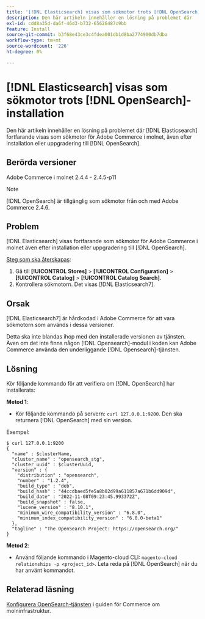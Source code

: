 ```yaml
---
title: '[!DNL Elasticsearch] visas som sökmotor trots [!DNL OpenSearch] installation'
description: Den här artikeln innehåller en lösning på problemet där  [!DNL Elasticsearch]  fortfarande visas som sökmotor för Adobe Commerce i molnet, även efter installation eller uppgradering till  [!DNL OpenSearch].
exl-id: cdd8a35d-da6f-46d3-b732-65626487c9bb
feature: Install
source-git-commit: b3f68e43ce3c4fdea001db1d8ba2774900db7dba
workflow-type: tm+mt
source-wordcount: '226'
ht-degree: 0%

---
```


# [!DNL Elasticsearch] visas som sökmotor trots [!DNL OpenSearch]-installation

Den här artikeln innehåller en lösning på problemet där [!DNL Elasticsearch] fortfarande visas som sökmotor för Adobe Commerce i molnet, även efter installation eller uppgradering till [!DNL OpenSearch].

## Berörda versioner

Adobe Commerce i molnet 2.4.4 - 2.4.5-p11

>[!NOTE]
>
>[!DNL OpenSearch] är tillgänglig som sökmotor från och med Adobe Commerce 2.4.6.

## Problem

[!DNL Elasticsearch] visas fortfarande som sökmotor för Adobe Commerce i molnet även efter installation eller uppgradering till [!DNL OpenSearch].

<u>Steg som ska återskapas</u>:

1. Gå till **[!UICONTROL Stores]** > **[!UICONTROL Configuration]** > **[!UICONTROL Catalog]** > **[!UICONTROL Catalog Search]**.
1. Kontrollera sökmotorn. Det visas [!DNL Elasticsearch7].

## Orsak

[!DNL Elasticsearch7] är hårdkodad i Adobe Commerce för att vara sökmotorn som används i dessa versioner.

Detta ska inte blandas ihop med den installerade versionen av tjänsten. Även om det inte finns någon [!DNL Opensearch]-modul i koden kan Adobe Commerce använda den underliggande [!DNL Opensearch]-tjänsten.

## Lösning

Kör följande kommando för att verifiera om [!DNL OpenSearch] har installerats:

**Metod 1**:

* Kör följande kommando på servern: `curl 127.0.0.1:9200`. Den ska returnera [!DNL OpenSearch] med sin version.

Exempel:

```
$ curl 127.0.0.1:9200
{
  "name" : $clusterName,
  "cluster_name" : "opensearch_stg",
  "cluster_uuid" : $clusterUuid,
  "version" : {
    "distribution" : "opensearch",
    "number" : "1.2.4",
    "build_type" : "deb",
    "build_hash" : "44ccdbaed5fe5a8b02d99a611857a671b6dd909d",
    "build_date" : "2022-11-08T09:23:45.993372Z",
    "build_snapshot" : false,
    "lucene_version" : "8.10.1",
    "minimum_wire_compatibility_version" : "6.8.0",
    "minimum_index_compatibility_version" : "6.0.0-beta1"
  },
  "tagline" : "The OpenSearch Project: https://opensearch.org/"
}
```

**Metod 2**:

* Använd följande kommando i Magento-cloud CLI: `magento-cloud relationships -p <project_id>`. Leta reda på [!DNL OpenSearch] när du har använt kommandot.

## Relaterad läsning

[Konfigurera OpenSearch-tjänsten](https://experienceleague.adobe.com/docs/commerce-cloud-service/user-guide/configure/service/opensearch.html?lang=sv-SE) i guiden för Commerce om molninfrastruktur.
